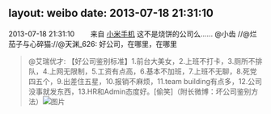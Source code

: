 layout: weibo
date: 2013-07-18 21:31:10
---
2013-07-18 21:31:10  &nbsp;&nbsp;&nbsp;&nbsp;&nbsp;&nbsp; 来自 <a href="http://app.weibo.com/t/feed/22zMnn" rel="nofollow">小米手机</a>
这不是烧饼的公司么…… @小齿 //@烂茄子与心碎猫://@天渊_626: 好公司，在哪里，在哪里
>  @艾瑞优才: 【好公司鉴别标准】1.前台大美女，2.上班不打卡，3.厕所不排队，4.上网无限制，5.工资有点高，6.基本不加班，7.上班不无聊，8.死党四五个，9.出差住五星，10.报销不麻烦，11.team building有点多，12.公司没事就发东西，13.HR和Admin态度好。[偷笑]（附长微博：坏公司鉴别方法） ​​​
>  ![图片](https://ww2.sinaimg.cn/large/a84d2aacjw1e6qzkhf0wij20c80nl41u.jpg)
